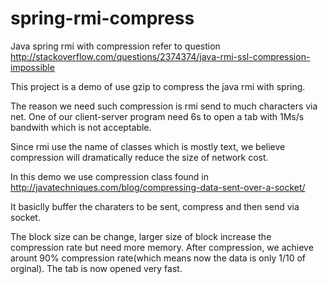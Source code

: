 # spring-rmi-compress
Java spring rmi with compression
refer to question http://stackoverflow.com/questions/2374374/java-rmi-ssl-compression-impossible

This project is a demo of use gzip to compress the java rmi with spring.

The reason we need such compression is rmi send to much characters via net.
One of our client-server program need 6s to open a tab with 1Ms/s bandwith which is not acceptable.

Since rmi use the name of classes which is mostly text, we believe compression will dramatically reduce the size of network cost.

In this demo we use compression class found in
http://javatechniques.com/blog/compressing-data-sent-over-a-socket/

It basiclly buffer the charaters to be sent, compress and then send via socket.

The block size can be change, larger size of block increase the compression rate but need more memory.
After compression, we achieve arount 90% compression rate(which means now the data is only 1/10 of orginal).
The tab is now opened very fast.
